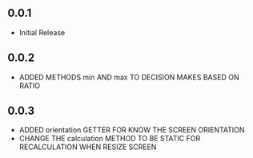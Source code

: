 ## 0.0.1

* Initial Release


## 0.0.2

* ADDED METHODS min AND max TO DECISION MAKES BASED ON RATIO

## 0.0.3

* ADDED orientation GETTER FOR KNOW THE SCREEN ORIENTATION
* CHANGE THE calculation METHOD TO BE STATIC FOR RECALCULATION WHEN RESIZE SCREEN
